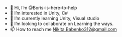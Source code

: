 - 👋 Hi, I’m @Boris-is-here-to-help
- 👀 I’m interested in Unity, C#
- 🌱 I’m currently learning Unity, Visual studio
- 💞️ I’m looking to collaborate on Learning the ways.
- 📫 How to reach me Nikita.Babenko312@gmail.com

<!---
Boris-is-here-to-help/Boris-is-here-to-help is a ✨ special ✨ repository because its `README.md` (this file) appears on your GitHub profile.
You can click the Preview link to take a look at your changes.
--->
